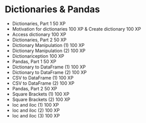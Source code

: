 # Dictionaries & Pandas
* Dictionaries, Part 1
50 XP
* Motivation for dictionaries
100 XP
& Create dictionary
100 XP
* Access dictionary
100 XP
* Dictionaries, Part 2
50 XP
* Dictionary Manipulation (1)
100 XP
* Dictionary Manipulation (2)
100 XP
* Dictionariception
100 XP
* Pandas, Part 1
50 XP
* Dictionary to DataFrame (1)
100 XP
* Dictionary to DataFrame (2)
100 XP
* CSV to DataFrame (1)
100 XP
* CSV to DataFrame (2)
100 XP
* Pandas, Part 2
50 XP
* Square Brackets (1)
100 XP
* Square Brackets (2)
100 XP
* loc and iloc (1)
100 XP
* loc and iloc (2)
100 XP
* loc and iloc (3)
100 XP
